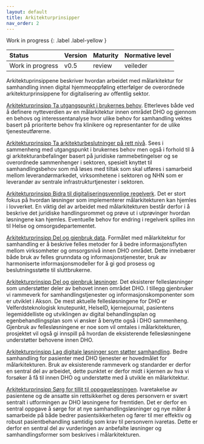 ```yaml
---
layout: default
title: Arkitekturprinsipper
nav_order: 2
---
```


Work in progress 
{: .label .label-yellow }

| Status | Version | Maturity | Normative level |
|:-------------|:------------------|:------|:-------|
| Work in progress | v0.5 | review  | veileder |


Arkitektuprinsippene beskriver hvordan arbeidet med målarkitektur for samhandling innen digital hjemmeoppføling etterfølger de overordnede arkitekturprinsippene for digitalisering av offentlig sektor.

[Arkitekturprinsipp Ta utgangspunkt i brukernes behov](https://confluence.ehelse.no/display/AA/Arkitekturprinsipp+Ta+utgangspunkt+i+brukernes+behov). Etterleves både ved å definere nytteverdien av en målarkitektur innen området DHO og gjennom en behovs og interessentanalyse hvor ulike behov for samhandling vektes basert på prioriterte behov fra klinikere og representanter for de ulike tjenesteutførerne.

[Arkitekturprinsipp Ta arkitekturbeslutninger på rett nivå](https://confluence.ehelse.no/pages/viewpage.action?pageId=205064264). Sees i sammenheng med utgangspunkt i brukernes behov men også i forhold til å gi arkitekturanbefalinger basert på juridiske rammebetingelser og se overordnede sammenhenger i sektoren, spesielt knyttet til samhandlingsbehov som må løses med tiltak som skal utføres i samarbeid mellom leverandørmarkedet, virksomhetene i sektoren og NHN som er leverandør av sentrale infrastrukturtjenester i sektoren.

[Arkitekturprinsipp Bidra til digitaliseringsvennlige regelverk](https://confluence.ehelse.no/display/AA/Arkitekturprinsipp+Bidra+til+digitaliseringsvennlige+regelverk). Det er stort fokus på hvordan løsninger som implementerer målarkitekturen kan hjemles i lovverket. En viktig del av arbeidet med målarkitekturen består derfor i å beskrive det juridiske handlingsrommet og prøve ut i utprøvinger hvordan løsningene kan hjemles. Eventuelle behov for endring i regelverk spilles inn til Helse og omsorgsdepartementet.

[Arkitekturprinsipp Del og gjenbruk data](https://confluence.ehelse.no/display/AA/Arkitekturprinsipp+Del+og+gjenbruk+data). Formålet med målarkitektur for samhandling er å beskrive felles metoder for å bedre informasjonsflyten mellom virksomheter og omsorgsnivå innen DHO området. Dette innebærer både bruk av felles grunndata og informasjonstjenester, bruk av harmoniserte informasjonsmodeller for å gi god prosess og beslutningsstøtte til sluttbrukerne.

[Arkitekturprinsipp Del og gjenbruk løsninger](https://confluence.ehelse.no/pages/viewpage.action?pageId=205064270). Det eksisterer fellesløsninger som understøtter deler av behovet innen området DHO. I tillegg gjenbruker vi rammeverk for samhandlingstjenester og informasjonskomponenter som er utviklet i Akson. De mest aktuelle fellesløsningene for DHO er Velferdsteknologisk knutepunkt, HelseID, kjernejournal, pasientens legemiddelliste og utviklingen av digital behandlingsplan og egenbehandlingsplan som vi ønsker å benytte også i DHO sammenheng. Gjenbruk av fellesløsningene er noe som vil omtales i målarkitekturen, prosjektet vil også gi innspill på hvordan de eksisterende fellesløsningene understøtter behovene innen DHO.

[Arkitekturprinsipp Lag digitale løsninger som støtter samhandling](https://confluence.ehelse.no/pages/viewpage.action?pageId=205064273). Bedre samhandling for pasienter med DHO tjenester er hovedmålet for målarkitekturen. Bruk av eksisterende rammeverk og standarder er derfor en sentral del av arbeidet, dette punktet er derfor midt i kjernen av hva vi forsøker å få til innen DHO og understøtte med å utvikle en målarkitektur.

[Arkitekturprinsipp Sørg for tillit til oppgaveløsningen](https://confluence.ehelse.no/pages/viewpage.action?pageId=205064275). Ivaretakelse av pasientene og de ansatte sin rettsikkerhet og deres personvern er svært sentralt i utformingen av DHO løsningene for fremtiden. Det er derfor en sentral oppgave å sørge for at nye samhandlingsløsninger og nye måter å samarbeide på både bedrer pasientsikkerheten og fører til mer effektiv og robust pasientbehandling samtidig som krav til personvern ivaretas. Dette er derfor en sentral del av vurderingen av anbefalte løsninger og samhandlingsformer som beskrives i målarkitekturen.
